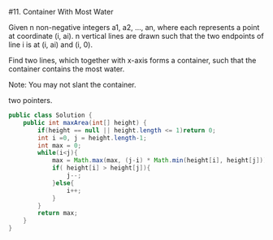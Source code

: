 #11. Container With Most Water

Given n non-negative integers a1, a2, ..., an, where each represents a point at coordinate (i, ai). n vertical lines are drawn such that the two endpoints of line i is at (i, ai) and (i, 0).

Find two lines, which together with x-axis forms a container, such that the container contains the most water.

Note: You may not slant the container.

two pointers.

```java
public class Solution {
    public int maxArea(int[] height) {
        if(height == null || height.length <= 1)return 0;
        int i =0, j = height.length-1;
        int max = 0;
        while(i<j){
            max = Math.max(max, (j-i) * Math.min(height[i], height[j]));
            if( height[i] > height[j]){
                j--;
            }else{
                i++;
            }
        }
        return max;
    }
}
```
